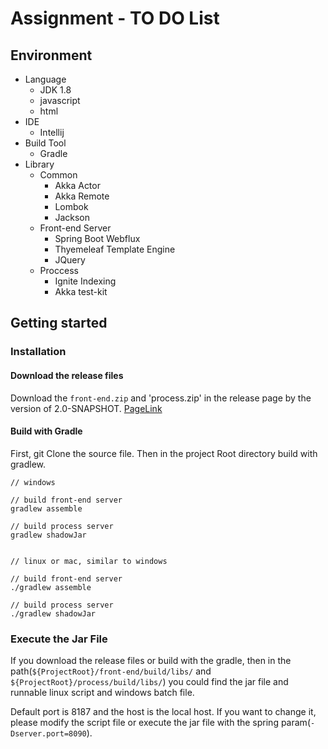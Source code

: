# Assignment - TO DO List

## Environment

* Language
    * JDK 1.8
    * javascript
    * html
* IDE
    * Intellij 
* Build Tool
    * Gradle
* Library
    * Common
        * Akka Actor
        * Akka Remote
        * Lombok
        * Jackson
    * Front-end Server
        * Spring Boot Webflux
        * Thyemeleaf Template Engine
        * JQuery
    * Proccess
        * Ignite Indexing
        * Akka test-kit
        
## Getting started

### Installation
#### Download the release files

Download the `front-end.zip` and 'process.zip' in the release page by the version of 2.0-SNAPSHOT. [PageLink](https://github.com/ztkmkoo/k_todo_list/releases)

#### Build with Gradle

First, git Clone the source file. Then in the project Root directory build with gradlew.
``` 
// windows

// build front-end server
gradlew assemble

// build process server
gradlew shadowJar


// linux or mac, similar to windows

// build front-end server
./gradlew assemble

// build process server
./gradlew shadowJar
```

### Execute the Jar File

If you download the release files or build with the  gradle, then in the path(`${ProjectRoot}/front-end/build/libs/` and `${ProjectRoot}/process/build/libs/`) you could find the jar file and runnable linux script and windows batch file.

Default port is 8187 and  the host is the local host. If you want to change it, please modify the script file or execute the jar file with the spring param(`-Dserver.port=8090`).
